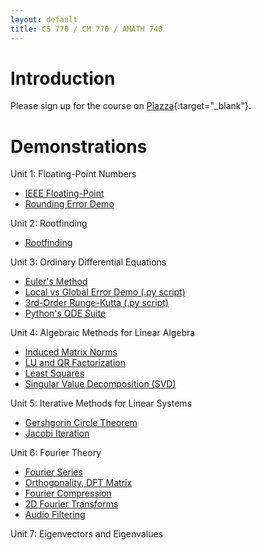 ```yaml
---
layout: default
title: CS 770 / CM 770 / AMATH 740
---
```


# Introduction

Please sign up for the course on [Piazza](https://piazza.com/uwaterloo.ca/fall2023/cs770cm770amath740){:target="_blank"}.

# Demonstrations

Unit 1: Floating-Point Numbers
- [IEEE Floating-Point](/floating_point/floating_point_numbers.html)
- [Rounding Error Demo](/floating_point/roundoff_error_demo.html)
<!---
--->

Unit 2: Rootfinding
- [Rootfinding](/rootfinding/RootFinding.html)

Unit 3: Ordinary Differential Equations
- [Euler's Method](/ODEs/Euler_demo.html)
- [Local vs Global Error Demo (.py script)](/ODEs/Euler_error_demo.py)
- [3rd-Order Runge-Kutta (.py script)](/ODEs/rk3.py)
- [Python's ODE Suite](/ODEs/ode_suite_demos.html)
<!---
[Quiver Plot](/ODEs/quiver_plot.html)
[Novelty Golf Animations (py)](/ODEs/anim_golf.py)
--->

Unit 4: Algebraic Methods for Linear Algebra
- [Induced Matrix Norms](/linear_algebra/induced_norms.html)
- [LU and QR Factorization](/linear_algebra/LU_QR_demos.html)
- [Least Squares](/linear_algebra/ls_demo.html)
- [Singular Value Decomposition (SVD)](/linear_algebra/SVD_demos.html)
<!---
[Vandermonde System](/interpolation/Vandermonde.html)
--->

Unit 5: Iterative Methods for Linear Systems
- [Gershgorin Circle Theorem](/linear_algebra/Gershgorin_demo.html)
- [Jacobi Iteration](/linear_algebra/Jacobi.html)

Unit 6: Fourier Theory
- [Fourier Series](/Fourier/Fourier_series_demo.html)
- [Orthogonality, DFT Matrix](/Fourier/DFT_matrix.html)
- [Fourier Compression](/Fourier/Compression_Demo.html)
- [2D Fourier Transforms](/Fourier/2D_Fourier_Transforms.html)
- [Audio Filtering](/Fourier/Fourier_audio_demos.html)
<!---
[Aliasing Demo](/Fourier/Aliasing_demo.html)
[Demo of many Fourier properties](/Fourier/Fourier Demos.html)
[Recursive DFT](/Fourier/recursive_FFT.html)
[FFT Speed](/Fourier/speed_of_FFT.html)
--->

Unit 7: Eigenvectors and Eigenvalues
<!---
[LS Demos](least_squares/ls_demo.html)
[Gradient Descent](least_squares/Gradient_descent.html)
[Neural Learning by Gradient Descent](least_squares/NeuralLearning.html)
--->
